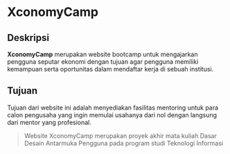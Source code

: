 # XconomyCamp

## Deskripsi

 **XconomyCamp** merupakan website bootcamp untuk mengajarkan pengguna seputar ekonomi dengan tujuan agar pengguna memiliki kemampuan serta oportunitas dalam mendaftar kerja di sebuah institusi.

## Tujuan

 Tujuan dari website ini adalah menyediakan fasilitas mentoring untuk para calon pengusaha yang ingin memulai usahanya dari nol dengan langsung dari mentor yang profesional.

> Website XconomyCamp merupakan proyek akhir mata kuliah Dasar Desain Antarmuka Pengguna pada program studi Teknologi Informasi
